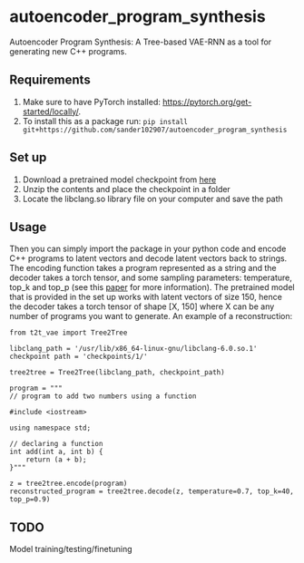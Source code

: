 # autoencoder_program_synthesis

Autoencoder Program Synthesis: A Tree-based VAE-RNN as a tool for generating new C++ programs.

## Requirements
1. Make sure to have PyTorch installed: https://pytorch.org/get-started/locally/.
2. To install this as a package run: ```pip install git+https://github.com/sander102907/autoencoder_program_synthesis```


## Set up
1. Download a pretrained model checkpoint from [here](https://surfdrive.surf.nl/files/index.php/s/4L8v2RaPtEqCxTg)
2. Unzip the contents and place the checkpoint in a folder
3. Locate the libclang.so library file on your computer and save the path

## Usage
Then you can simply import the package in your python code and encode C++ programs to latent vectors and decode latent vectors back to strings. The encoding function takes a program represented as a string and the decoder takes a torch tensor, and some sampling parameters: temperature, top_k and top_p (see this [paper](https://arxiv.org/abs/1904.09751) for more information). The pretrained model that is provided in the set up works with latent vectors of size 150, hence the decoder takes a torch tensor of shape [X, 150] where X can be any number of programs you want to generate. An example of a reconstruction:

```
from t2t_vae import Tree2Tree

libclang_path = '/usr/lib/x86_64-linux-gnu/libclang-6.0.so.1'
checkpoint path = 'checkpoints/1/'

tree2tree = Tree2Tree(libclang_path, checkpoint_path)

program = """
// program to add two numbers using a function

#include <iostream>

using namespace std;

// declaring a function
int add(int a, int b) {
    return (a + b);
}"""

z = tree2tree.encode(program)
reconstructed_program = tree2tree.decode(z, temperature=0.7, top_k=40, top_p=0.9)
```

## TODO

Model training/testing/finetuning

